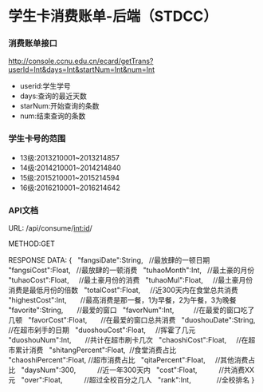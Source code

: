# 学生卡消费账单-后端（STDCC）

### 消费账单接口
http://console.ccnu.edu.cn/ecard/getTrans?userId=Int&days=Int&startNum=Int&num=Int 

+ userid:学生学号
+ days:查询的最近天数
+ starNum:开始查询的条数
+ num:结束查询的条数

### 学生卡号的范围
+ 13级:2013210001~2013214857
+ 14级:2014210001~2014214840
+ 15级:2015210001~2015214594
+ 16级:2016210001~2016214642

### API文档

URL: /api/consume/<int:id>/

METHOD:GET

RESPONSE DATA:
{
    "fangsiDate":String,     //最放肆的一顿日期
    "fangsiCost":Float,      //最放肆的一顿消费
    "tuhaoMonth":Int,        //最土豪的月份
    "tuhaoCost":Float,       //最土豪月份的消费
    "tuhaoMul":Float,        //最土豪月份消费是最低月份的倍数
    "totalCost":Float,       //近300天内在食堂总共消费
    "highestCost":Int,       //最高消费是那一餐，1为早餐，2为午餐，3为晚餐
    "favorite":String,       //最爱的窗口
    "favorNum":Int,          //在最爱的窗口吃了几顿
    "favorCost":Float,       //在最爱的窗口总共消费
    "duoshouDate":String,    //在超市剁手的日期
    "duoshouCost":Float,     //挥霍了几元
    "duoshouNum":Int,        //共计在超市刷卡几次
    "chaoshiCost":Float,     //在超市累计消费
    "shitangPercent":Float,  //食堂消费占比
    "chaoshiPercent":Float,  //超市消费占比
    "qitaPercent":Float,     //其他消费占比
    "daysNum":300,           //近一年300天内
    "cost":Float,            //共消费XX元
    "over":Float,            //超过全校百分之几人
    "rank":Int,              //全校排名
}
